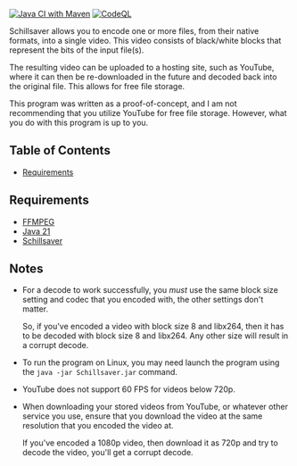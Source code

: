 [![Java CI with Maven](https://github.com/Valkryst/Schillsaver/actions/workflows/maven.yml/badge.svg)](https://github.com/Valkryst/Schillsaver/actions/workflows/maven.yml)
[![CodeQL](https://github.com/Valkryst/Schillsaver/actions/workflows/codeql.yml/badge.svg)](https://github.com/Valkryst/Schillsaver/actions/workflows/codeql.yml)

Schillsaver allows you to encode one or more files, from their native formats,
into a single video. This video consists of black/white blocks that represent
the bits of the input file(s).

The resulting video can be uploaded to a hosting site, such as YouTube, where it
can then be re-downloaded in the future and decoded back into the original file.
This allows for free file storage.

This program was written as a proof-of-concept, and I am not recommending that
you utilize YouTube for free file storage. However, what you do with this program
is up to you.

## Table of Contents

* [Requirements](https://github.com/Valkryst/Schillsaver#requirements)

## Requirements

* [FFMPEG](https://ffmpeg.org/download.html)
* [Java 21](https://github.com/Valkryst/Install_Java)
* [Schillsaver](https://github.com/Valkryst/Schillsaver/releases)

## Notes

* For a decode to work successfully, you *must* use the same block size setting
  and codec that you encoded with, the other settings don't matter.

  So, if you've encoded a video with block size 8 and libx264, then it has to be decoded with
  block size 8 and libx264. Any other size will result in a corrupt decode.

* To run the program on Linux, you may need launch the program using the `java -jar Schillsaver.jar` command.

* YouTube does not support 60 FPS for videos below 720p.

* When downloading your stored videos from YouTube, or whatever other service you
  use, ensure that you download the video at the same resolution that you encoded
  the video at.

  If you've encoded a 1080p video, then download it as 720p and try to decode the
  video, you'll get a corrupt decode.